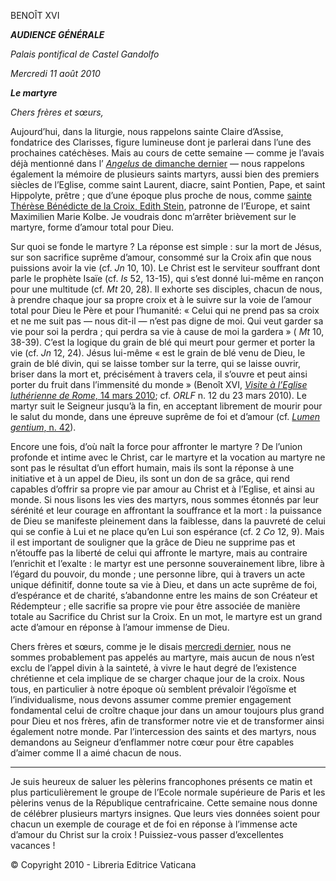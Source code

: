 BENOÎT XVI

***AUDIENCE GÉNÉRALE***

*Palais pontifical de Castel Gandolfo*

*Mercredi 11 août 2010*

***Le martyre***

*Chers frères et sœurs,*

Aujourd’hui, dans la liturgie, nous rappelons sainte Claire d’Assise, fondatrice des Clarisses, figure lumineuse dont je parlerai dans l’une des prochaines catéchèses. Mais au cours de cette semaine — comme je l’avais déjà mentionné dans l’ [*Angelus* de dimanche dernier](/content/benedict-xvi/fr/angelus/2010/documents/hf_ben-xvi_ang_20100808.html) — nous rappelons également la mémoire de plusieurs saints martyrs, aussi bien des premiers siècles de l’Eglise, comme saint Laurent, diacre, saint Pontien, Pape, et saint Hippolyte, prêtre ; que d’une époque plus proche de nous, comme [sainte Thérèse Bénédicte de la Croix, Edith Stein](http://www.vatican.va/news_services/liturgy/saints/ns_lit_doc_19981011_edith_stein_fr.html), patronne de l’Europe, et saint Maximilien Marie Kolbe. Je voudrais donc m’arrêter brièvement sur le martyre, forme d’amour total pour Dieu.

Sur quoi se fonde le martyre ? La réponse est simple : sur la mort de Jésus, sur son sacrifice suprême d’amour, consommé sur la Croix afin que nous puissions avoir la vie (cf. *Jn* 10, 10). Le Christ est le serviteur souffrant dont parle le prophète Isaïe (cf. *Is* 52, 13-15), qui s’est donné lui-même en rançon pour une multitude (cf. *Mt* 20, 28). Il exhorte ses disciples, chacun de nous, à prendre chaque jour sa propre croix et à le suivre sur la voie de l’amour total pour Dieu le Père et pour l’humanité: « Celui qui ne prend pas sa croix et ne me suit pas — nous dit-il — n’est pas digne de moi. Qui veut garder sa vie pour soi la perdra ; qui perdra sa vie à cause de moi la gardera » ( *Mt* 10, 38-39). C’est la logique du grain de blé qui meurt pour germer et porter la vie (cf. *Jn* 12, 24). Jésus lui-même « est le grain de blé venu de Dieu, le grain de blé divin, qui se laisse tomber sur la terre, qui se laisse ouvrir, briser dans la mort et, précisément à travers cela, il s’ouvre et peut ainsi porter du fruit dans l’immensité du monde » (Benoît XVI, [*Visite à l’Eglise luthérienne de Rome,* 14 mars 2010](/content/benedict-xvi/fr/speeches/2010/march/documents/hf_ben-xvi_spe_20100314_christuskirche.html); cf. *ORLF* n. 12 du 23 mars 2010). Le martyr suit le Seigneur jusqu’à la fin, en acceptant librement de mourir pour le salut du monde, dans une épreuve suprême de foi et d’amour (cf. [*Lumen gentium*, n. 42](http://www.vatican.va/archive/hist_councils/ii_vatican_council/documents/vat-ii_const_19641121_lumen-gentium_fr.html#42.)).

Encore une fois, d’où naît la force pour affronter le martyre ? De l’union profonde et intime avec le Christ, car le martyre et la vocation au martyre ne sont pas le résultat d’un effort humain, mais ils sont la réponse à une initiative et à un appel de Dieu, ils sont un don de sa grâce, qui rend capables d’offrir sa propre vie par amour au Christ et à l’Eglise, et ainsi au monde. Si nous lisons les vies des martyrs, nous sommes étonnés par leur sérénité et leur courage en affrontant la souffrance et la mort : la puissance de Dieu se manifeste pleinement dans la faiblesse, dans la pauvreté de celui qui se confie à Lui et ne place qu’en Lui son espérance (cf. 2 *Co* 12, 9). Mais il est important de souligner que la grâce de Dieu ne supprime pas et n’étouffe pas la liberté de celui qui affronte le martyre, mais au contraire l’enrichit et l’exalte : le martyr est une personne souverainement libre, libre à l’égard du pouvoir, du monde ; une personne libre, qui à travers un acte unique définitif, donne toute sa vie à Dieu, et dans un acte suprême de foi, d’espérance et de charité, s’abandonne entre les mains de son Créateur et Rédempteur ; elle sacrifie sa propre vie pour être associée de manière totale au Sacrifice du Christ sur la Croix. En un mot, le martyre est un grand acte d’amour en réponse à l’amour immense de Dieu.

Chers frères et sœurs, comme je le disais [mercredi dernier](/content/benedict-xvi/fr/audiences/2010/documents/hf_ben-xvi_aud_20100804.html), nous ne sommes probablement pas appelés au martyre, mais aucun de nous n’est exclu de l’appel divin à la sainteté, à vivre le haut degré de l’existence chrétienne et cela implique de se charger chaque jour de la croix. Nous tous, en particulier à notre époque où semblent prévaloir l’égoïsme et l’individualisme, nous devons assumer comme premier engagement fondamental celui de croître chaque jour dans un amour toujours plus grand pour Dieu et nos frères, afin de transformer notre vie et de transformer ainsi également notre monde. Par l’intercession des saints et des martyrs, nous demandons au Seigneur d’enflammer notre cœur pour être capables d’aimer comme Il a aimé chacun de nous.

* * *

Je suis heureux de saluer les pèlerins francophones présents ce matin et plus particulièrement le groupe de l’Ecole normale supérieure de Paris et les pèlerins venus de la République centrafricaine. Cette semaine nous donne de célébrer plusieurs martyrs insignes. Que leurs vies données soient pour chacun un exemple de courage et de foi en réponse à l’immense acte d’amour du Christ sur la croix ! Puissiez-vous passer d’excellentes vacances !

© Copyright 2010 - Libreria Editrice Vaticana